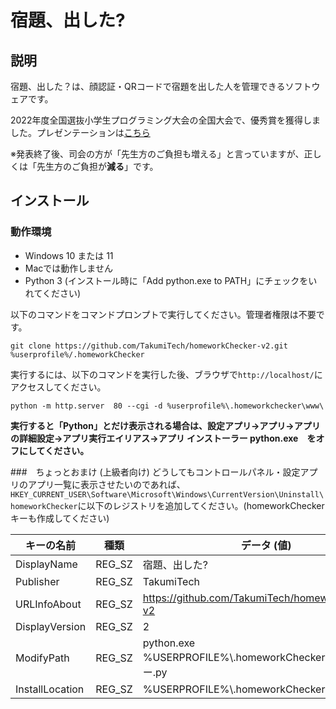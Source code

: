 # 宿題、出した?
## 説明
宿題、出した？は、顔認証・QRコードで宿題を出した人を管理できるソフトウェアです。

2022年度全国選抜小学生プログラミング大会の全国大会で、優秀賞を獲得しました。プレゼンテーションは[こちら](https://youtu.be/VQ2U4-zF0E4?t=8241)

※発表終了後、司会の方が「先生方のご負担も増える」と言っていますが、正しくは「先生方のご負担が**減る**」です。

## インストール
### 動作環境
 - Windows 10 または 11
 - Macでは動作しません
 - Python 3 (インストール時に「Add python.exe to PATH」にチェックをいれてください)

以下のコマンドをコマンドプロンプトで実行してください。管理者権限は不要です。

```git clone https://github.com/TakumiTech/homeworkChecker-v2.git %userprofile%/.homeworkChecker```

実行するには、以下のコマンドを実行した後、ブラウザで```http://localhost/```にアクセスしてください。

```python -m http.server  80 --cgi -d %userprofile%\.homeworkchecker\www\```


**実行すると「Python」とだけ表示される場合は、設定アプリ→アプリ→アプリの詳細設定→アプリ実行エイリアス→アプリ インストーラー python.exe　をオフにしてください。**

###　ちょっとおまけ (上級者向け)
どうしてもコントロールパネル・設定アプリのアプリ一覧に表示させたいのであれば、```HKEY_CURRENT_USER\Software\Microsoft\Windows\CurrentVersion\Uninstall\homeworkChecker```に以下のレジストリを追加してください。(homeworkCheckerキーも作成してください)

| キーの名前 | 種類 | データ (値) |
|--|--|--|
| DisplayName | REG_SZ | 宿題、出した? |
| Publisher | REG_SZ | TakumiTech
| URLInfoAbout | REG_SZ | https://github.com/TakumiTech/homeworkChecker-v2 |
| DisplayVersion | REG_SZ | 2
| ModifyPath | REG_SZ | python.exe %USERPROFILE%\\.homeworkChecker\\インストーラー.py
| InstallLocation | REG_SZ | %USERPROFILE%\\.homeworkChecker

